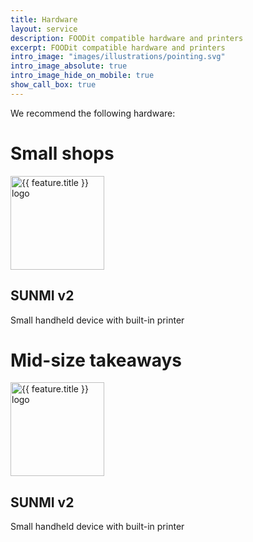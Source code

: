 ```yaml
---
title: Hardware
layout: service
description: FOODit compatible hardware and printers
excerpt: FOODit compatible hardware and printers
intro_image: "images/illustrations/pointing.svg"
intro_image_absolute: true
intro_image_hide_on_mobile: true
show_call_box: true
---
```


We recommend the following hardware:

# Small shops
<div class="container pt-6 pb-6 pt-md-10 pb-md-10">
    <div class="row justify-content-center">
        <div class="col-12 col-md-6 col-lg-4 mb-2">
            <div class="feature">
                <div class="feature-image"><img alt="{{ feature.title }} logo" src="" width="150" height="150" /></div>
                <h2 class="feature-title">SUNMI v2</h2>
                <div class="feature-content">Small handheld device with built-in printer</div>
            </div>
        </div>
    </div>
</div>

# Mid-size takeaways
<div class="container pt-6 pb-6 pt-md-10 pb-md-10">
    <div class="row justify-content-center">
        <div class="col-12 col-md-6 col-lg-4 mb-2">
            <div class="feature">
                <div class="feature-image"><img alt="{{ feature.title }} logo" src="" width="150" height="150" /></div>
                <h2 class="feature-title">SUNMI v2</h2>
                <div class="feature-content">Small handheld device with built-in printer</div>
            </div>
        </div>
    </div>
</div>
